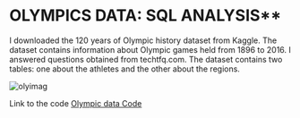 # OLYMPICS DATA: SQL ANALYSIS**

I downloaded the 120 years of Olympic history dataset from Kaggle. The dataset contains information about Olympic games held from 1896 to 2016. I answered questions obtained from techtfq.com. The dataset contains two tables: one about the athletes and the other about the regions.

![olyimag](https://user-images.githubusercontent.com/107036397/188006582-81f7cf06-52ae-4841-bcb6-a3f9a1526251.jpg)

Link to the code [Olympic data Code](https://github.com/zthedatagirl/olympicsdata/blob/476251ff0728ac7f3779541cdc836e9511420c70/Olympicgame%20Analysis.sql)

